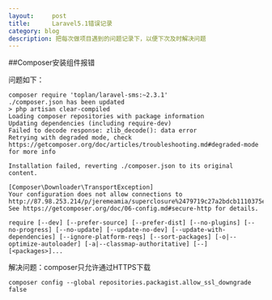 ```yaml
---
layout:     post
title:      Laravel5.1错误记录
category: blog
description: 把每次做项目遇到的问题记录下，以便下次及时解决问题
---
```


##Composer安装组件报错

问题如下：

    composer require 'toplan/laravel-sms:~2.3.1'
    ./composer.json has been updated
    > php artisan clear-compiled
    Loading composer repositories with package information
    Updating dependencies (including require-dev)
    Failed to decode response: zlib_decode(): data error
    Retrying with degraded mode, check https://getcomposer.org/doc/articles/troubleshooting.md#degraded-mode for more info

    Installation failed, reverting ./composer.json to its original content.

    [Composer\Downloader\TransportException]
    Your configuration does not allow connections to http://87.98.253.214/p/jeremeamia/superclosure%2479719c27a2bdcb1110375e344fecda9ee0a8a79c4ce99c35c2bfa1a3b48907e1.json. See https://getcomposer.org/doc/06-config.md#secure-http for details.

    require [--dev] [--prefer-source] [--prefer-dist] [--no-plugins] [--no-progress] [--no-update] [--update-no-dev] [--update-with-dependencies] [--ignore-platform-reqs] [--sort-packages] [-o|--optimize-autoloader] [-a|--classmap-authoritative] [--] [<packages>]...

解决问题：composer只允许通过HTTPS下载

    composer config --global repositories.packagist.allow_ssl_downgrade false
